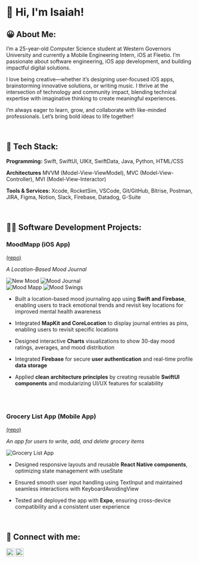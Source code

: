 <h1>👋 Hi, I'm Isaiah! <br/>

<h2>😀 About Me:</h2>

<p>I’m a 25-year-old Computer Science student at Western Governors University and currently a Mobile Engineering Intern, iOS at Fleetio. I’m passionate about software engineering, iOS app development, and building impactful digital solutions.

I love being creative—whether it’s designing user-focused iOS apps, brainstorming innovative solutions, or writing music. I thrive at the intersection of technology and community impact, blending technical expertise with imaginative thinking to create meaningful experiences.

I’m always eager to learn, grow, and collaborate with like-minded professionals. Let’s bring bold ideas to life together!</p>
<br>

<h2>🤖 Tech Stack:</h2>
<p><b>Programming:</b> Swift, SwiftUI, UIKit, SwiftData, Java, Python, HTML/CSS</p>
<p><b>Architectures</b> MVVM (Model-View-ViewModel), MVC (Model-View-Controller), MVI (Model-View-Interactor)</p>
<p><b>Tools & Services:</b> Xcode, RocketSim, VSCode, Git/GitHub, Bitrise, Postman, JIRA, Figma, Notion, Slack, Firebase, Datadog, G-Suite</p>
<br>

<h2>👨‍💻 Software Development Projects:</h2>

<h3>MoodMapp (iOS App)</h3>

[(repo)](https://github.com/IsaiahSchatzline/moodmapp)
  <p><i>A Location-Based Mood Journal</i></p>
  
![New Mood](https://github.com/user-attachments/assets/47d10ebe-ab07-4a79-b20d-b8df49cc62ad)
![Mood Journal](https://github.com/user-attachments/assets/e5d097b6-e59c-4484-a9e2-b0cf6d2256d7)
<br>
![Mood Mapp](https://github.com/user-attachments/assets/c722602d-6ed2-4e99-b6d0-6296f7d6ce4e)
![Mood Swings](https://github.com/user-attachments/assets/64f692ee-c093-457f-8bb9-11e458e578fc)


  - <p>Built a location-based mood journaling app using <b>Swift and Firebase</b>, enabling users to track emotional trends and revisit key locations for improved mental health awareness</p>
  - <p>Integrated <b>MapKit and CoreLocation</b> to display journal entries as pins, enabling users to revisit specific locations</p>
  - <p>Designed interactive <b>Charts</b> visualizations to show 30-day mood ratings, averages, and mood distribution</p>
  - <p>Integrated <b>Firebase</b> for secure <b>user authentication</b> and real-time profile <b>data storage</b></p>
  - <p>Applied <b>clean architecture principles</b> by creating reusable <b>SwiftUI components</b>  and modularizing UI/UX features for scalability</p>
<br>

  
<br>
  
<h3>Grocery List App (Mobile App)</h3>

[(repo)](https://github.com/IsaiahSchatzline/GroceryListApp)
<p><i>An app for users to write, add, and delete grocery items</i></p>

![Grocery List App](https://github.com/user-attachments/assets/b51cacf5-0fd8-4262-8673-df9cb443f19b)

- <p>Designed responsive layouts and reusable <b>React Native components</b>, optimizing state management with useState</p>
- <p>Ensured smooth user input handling using TextInput and maintained seamless interactions with KeyboardAvoidingView</p>
- <p>Tested and deployed the app with <b>Expo</b>, ensuring cross-device compatibility and a consistent user experience</p>
  
<br>

<h2> 🤳 Connect with me:</h2>

[<img align="left" alt="IsaiahSchatzline | LinkedIn" width="22px" src="https://cdn.jsdelivr.net/npm/simple-icons@v3/icons/linkedin.svg" />][linkedin]
[<img align="left" alt="IsaiahSchatzline | Instagram" width="22px" src="https://cdn.jsdelivr.net/npm/simple-icons@v3/icons/instagram.svg" />][instagram]

[instagram]: https://www.instagram.com/isaiahschatzline/
[linkedin]: https://www.linkedin.com/in/IsaiahSchatzline

<!--
**isaiahschatzline/isaiahschatzline** is a ✨ _special_ ✨ repository because its `README.md` (this file) appears on your GitHub profile.

Here are some ideas to get you started:

- 🔭 I’m currently working on ...
- 🌱 I’m currently learning ...
- 👯 I’m looking to collaborate on ...
- 🤔 I’m looking for help with ...
- 💬 Ask me about ...
- 📫 How to reach me: ...
- 😄 Pronouns: ...
- ⚡ Fun fact: ...
-->
